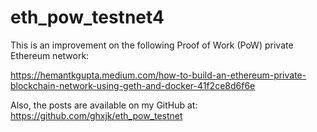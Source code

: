 
# eth_pow_testnet4
This is an improvement on the following Proof of Work (PoW) private Ethereum network:

https://hemantkgupta.medium.com/how-to-build-an-ethereum-private-blockchain-network-using-geth-and-docker-41f2ce8d6f6e

Also, the posts are available on my GitHub at:
https://github.com/ghxjk/eth_pow_testnet
